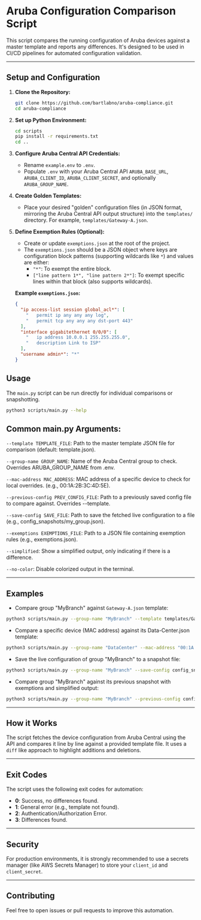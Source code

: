 # Aruba Configuration Comparison Script

This script compares the running configuration of Aruba devices against a master template and reports any differences. It's designed to be used in CI/CD pipelines for automated configuration validation.

---
## Setup and Configuration

1.  **Clone the Repository:**
    ```bash
    git clone https://github.com/bartlabno/aruba-compliance.git
    cd aruba-compliance
    ```

2.  **Set up Python Environment:**
    ```bash
    cd scripts
    pip install -r requirements.txt
    cd ..
    ```

3.  **Configure Aruba Central API Credentials:**
    * Rename `example.env` to `.env`.
    * Populate `.env` with your Aruba Central API `ARUBA_BASE_URL`, `ARUBA_CLIENT_ID`, `ARUBA_CLIENT_SECRET`, and optionally `ARUBA_GROUP_NAME`.

4.  **Create Golden Templates:**
    * Place your desired "golden" configuration files (in JSON format, mirroring the Aruba Central API output structure) into the `templates/` directory. For example, `templates/Gateway-A.json`.

5.  **Define Exemption Rules (Optional):**
    * Create or update `exemptions.json` at the root of the project.
    * The `exemptions.json` should be a JSON object where keys are configuration block patterns (supporting wildcards like `*`) and values are either:
        * `"*"`: To exempt the entire block.
        * `["line pattern 1*", "line pattern 2*"]`: To exempt specific lines within that block (also supports wildcards).

    **Example `exemptions.json`:**
    ```json
    {
      "ip access-list session global_acl*": [
        "   permit ip any any any log",
        "   permit tcp any any any dst-port 443"
      ],
      "interface gigabitethernet 0/0/0": [
        "   ip address 10.0.0.1 255.255.255.0",
        "   description Link to ISP"
      ],
      "username admin*": "*"
    }
    ```

## Usage

The `main.py` script can be run directly for individual comparisons or snapshotting.

```bash
python3 scripts/main.py --help
```

## Common main.py Arguments:
`--template TEMPLATE_FILE`: Path to the master template JSON file for comparison (default: template.json).

`--group-name GROUP_NAME`: Name of the Aruba Central group to check. Overrides ARUBA_GROUP_NAME from .env.

`--mac-address MAC_ADDRESS`: MAC address of a specific device to check for local overrides. (e.g., 00:1A:2B:3C:4D:5E).

`--previous-config PREV_CONFIG_FILE`: Path to a previously saved config file to compare against. Overrides --template.

`--save-config SAVE_FILE`: Path to save the fetched live configuration to a file (e.g., config_snapshots/my_group.json).

`--exemptions EXEMPTIONS_FILE`: Path to a JSON file containing exemption rules (e.g., exemptions.json).

`--simplified`: Show a simplified output, only indicating if there is a difference.

`--no-color`: Disable colorized output in the terminal.

---
## Examples
- Compare group "MyBranch" against `Gateway-A.json` template:
```Bash
python3 scripts/main.py --group-name "MyBranch" --template templates/Gateway-A.json
````

- Compare a specific device (MAC address) against its Data-Center.json template:
```Bash
python3 scripts/main.py --group-name "DataCenter" --mac-address "00:1A:2B:3C:4D:5E" --template templates/Data-Center.json
```

- Save the live configuration of group "MyBranch" to a snapshot file:
```Bash
python3 scripts/main.py --group-name "MyBranch" --save-config config_snapshots/MyBranch.json
```
- Compare group "MyBranch" against its previous snapshot with exemptions and simplified output:

```Bash
python3 scripts/main.py --group-name "MyBranch" --previous-config config_snapshots/MyBranch.json --exemptions exemptions.json --simplified
```

---
## How it Works

The script fetches the device configuration from Aruba Central using the API and compares it line by line against a provided template file. It uses a `diff` like approach to highlight additions and deletions.

---
## Exit Codes

The script uses the following exit codes for automation:

* **0**: Success, no differences found.
* **1**: General error (e.g., template not found).
* **2**: Authentication/Authorization Error.
* **3**: Differences found.

---
## Security

For production environments, it is strongly recommended to use a secrets manager (like AWS Secrets Manager) to store your `client_id` and `client_secret`.

---
## Contributing
Feel free to open issues or pull requests to improve this automation.
